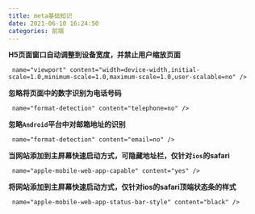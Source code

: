 ```yaml
---
title: meta基础知识
date: 2021-06-10 16:24:50
categories: 前端
---
```

**H5页面窗口自动调整到设备宽度，并禁止用户缩放页面**

```
 name="viewport" content="width=device-width,initial-scale=1.0,minimum-scale=1.0,maximum-scale=1.0,user-scalable=no" />
```

**忽略将页面中的数字识别为电话号码**

```
 name="format-detection" content="telephone=no" />
```

**忽略`Android`平台中对邮箱地址的识别**

```
 name="format-detection" content="email=no" />
```

**当网站添加到主屏幕快速启动方式，可隐藏地址栏，仅针对`ios`的safari**

```
 name="apple-mobile-web-app-capable" content="yes" />
```

**将网站添加到主屏幕快速启动方式，仅针对ios的safari顶端状态条的样式**

```
 name="apple-mobile-web-app-status-bar-style" content="black" />
```

